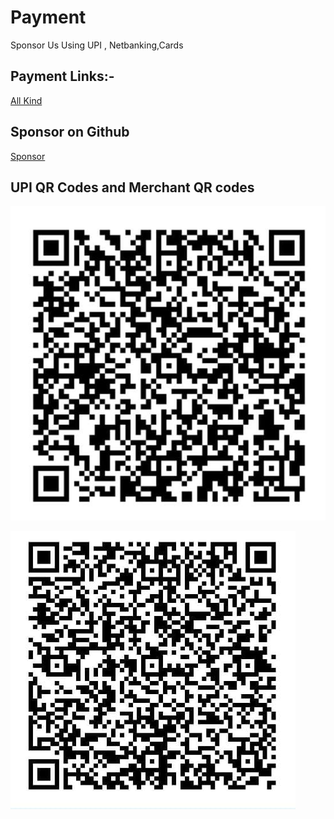 # Payment
Sponsor Us Using UPI , Netbanking,Cards
## Payment Links:-
[All Kind](https://paytm.me/s-HeOjZ)
## Sponsor on Github
[Sponsor](https://github.com/sponsors/manishmg3994)


## UPI QR Codes and Merchant QR codes


![UPI](qr/upiqr.jpg)


![Merchant](qr/merchantqr.jpg)
